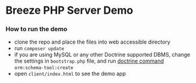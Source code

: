 # Breeze PHP Server Demo

### How to run the demo

- clone the repo and place the files into web accessible directory
- run `composer update`
- if you are using MySQL or any other Doctrine supported DBMS, change the settings
  in `bootstrap.php` file, and run [doctrine command](http://docs.doctrine-project.org/projects/doctrine-orm/en/latest/reference/tools.html) `orm:schema-tool:create`
- open `client/index.html` to see the demo app